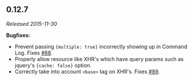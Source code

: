 ## 0.12.7

_Released 2015-11-30_

**Bugfixes:**

- Prevent passing `{multiple: true}` incorrectly showing up in Command Log.
  Fixes [#88](https://github.com/cypress-io/cypress/issues/88).
- Properly allow resource like XHR's which have query params such as jquery's
  `{cache: false}` option.
- Correctly take into account `<base>` tag on XHR's. Fixes
  [#89](https://github.com/cypress-io/cypress/issues/89).
